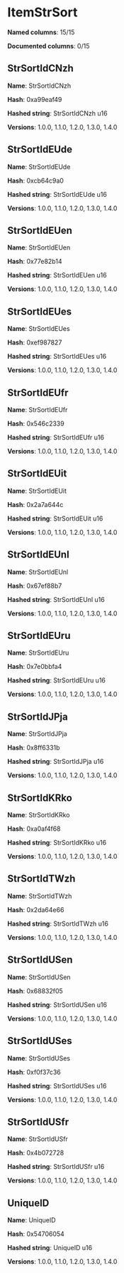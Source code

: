 # ItemStrSort
**Named columns**: 15/15

**Documented columns**: 0/15

## StrSortIdCNzh

**Name**: StrSortIdCNzh

**Hash**: 0xa99eaf49

**Hashed string**: StrSortIdCNzh u16

**Versions**: 1.0.0, 1.1.0, 1.2.0, 1.3.0, 1.4.0

## StrSortIdEUde

**Name**: StrSortIdEUde

**Hash**: 0xcb64c9a0

**Hashed string**: StrSortIdEUde u16

**Versions**: 1.0.0, 1.1.0, 1.2.0, 1.3.0, 1.4.0

## StrSortIdEUen

**Name**: StrSortIdEUen

**Hash**: 0x77e82b14

**Hashed string**: StrSortIdEUen u16

**Versions**: 1.0.0, 1.1.0, 1.2.0, 1.3.0, 1.4.0

## StrSortIdEUes

**Name**: StrSortIdEUes

**Hash**: 0xef987827

**Hashed string**: StrSortIdEUes u16

**Versions**: 1.0.0, 1.1.0, 1.2.0, 1.3.0, 1.4.0

## StrSortIdEUfr

**Name**: StrSortIdEUfr

**Hash**: 0x546c2339

**Hashed string**: StrSortIdEUfr u16

**Versions**: 1.0.0, 1.1.0, 1.2.0, 1.3.0, 1.4.0

## StrSortIdEUit

**Name**: StrSortIdEUit

**Hash**: 0x2a7a644c

**Hashed string**: StrSortIdEUit u16

**Versions**: 1.0.0, 1.1.0, 1.2.0, 1.3.0, 1.4.0

## StrSortIdEUnl

**Name**: StrSortIdEUnl

**Hash**: 0x67ef88b7

**Hashed string**: StrSortIdEUnl u16

**Versions**: 1.0.0, 1.1.0, 1.2.0, 1.3.0, 1.4.0

## StrSortIdEUru

**Name**: StrSortIdEUru

**Hash**: 0x7e0bbfa4

**Hashed string**: StrSortIdEUru u16

**Versions**: 1.0.0, 1.1.0, 1.2.0, 1.3.0, 1.4.0

## StrSortIdJPja

**Name**: StrSortIdJPja

**Hash**: 0x8ff6331b

**Hashed string**: StrSortIdJPja u16

**Versions**: 1.0.0, 1.1.0, 1.2.0, 1.3.0, 1.4.0

## StrSortIdKRko

**Name**: StrSortIdKRko

**Hash**: 0xa0af4f68

**Hashed string**: StrSortIdKRko u16

**Versions**: 1.0.0, 1.1.0, 1.2.0, 1.3.0, 1.4.0

## StrSortIdTWzh

**Name**: StrSortIdTWzh

**Hash**: 0x2da64e66

**Hashed string**: StrSortIdTWzh u16

**Versions**: 1.0.0, 1.1.0, 1.2.0, 1.3.0, 1.4.0

## StrSortIdUSen

**Name**: StrSortIdUSen

**Hash**: 0x68832f05

**Hashed string**: StrSortIdUSen u16

**Versions**: 1.0.0, 1.1.0, 1.2.0, 1.3.0, 1.4.0

## StrSortIdUSes

**Name**: StrSortIdUSes

**Hash**: 0xf0f37c36

**Hashed string**: StrSortIdUSes u16

**Versions**: 1.0.0, 1.1.0, 1.2.0, 1.3.0, 1.4.0

## StrSortIdUSfr

**Name**: StrSortIdUSfr

**Hash**: 0x4b072728

**Hashed string**: StrSortIdUSfr u16

**Versions**: 1.0.0, 1.1.0, 1.2.0, 1.3.0, 1.4.0

## UniqueID

**Name**: UniqueID

**Hash**: 0x54706054

**Hashed string**: UniqueID u16

**Versions**: 1.0.0, 1.1.0, 1.2.0, 1.3.0, 1.4.0

